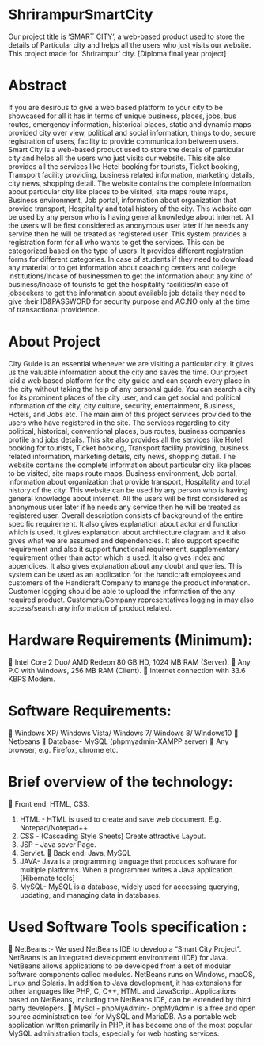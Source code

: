 # ShrirampurSmartCity

  Our project title is ‘SMART CITY’, a web-based product used to store the details of
Particular city and helps all the users who just visits our website. This project made for ‘Shrirampur’ city.
[Diploma final year project]

# Abstract
  If you are desirous to give a web based platform to your city to be showcased for
all it has in terms of unique business, places, jobs, bus routes, emergency information, historical
places, static and dynamic maps provided city over view, political and social information, things
to do, secure registration of users, facility to provide communication between users. Smart City is
a web-based product used to store the details of particular city and helps all the users who just
visits our website. This site also provides all the services like Hotel booking for tourists, Ticket
booking, Transport facility providing, business related information, marketing details, city news,
shopping detail. The website contains the complete information about particular city like places to
be visited, site maps route maps, Business environment, Job portal, information about organization
that provide transport, Hospitality and total history of the city. This website can be used by any
person who is having general knowledge about internet. All the users will be first considered as
anonymous user later if he needs any service then he will be treated as registered user. This system
provides a registration form for all who wants to get the services. This can be categorized based
on the type of users. It provides different registration forms for different categories. In case of
students if they need to download any material or to get information about coaching centers and
college institutions/Incase of businessmen to get the information about any kind of business/Incase
of tourists to get the hospitality facilities/in case of jobseekers to get the information about
available job details they need to give their ID&PASSWORD for security purpose and AC.NO
only at the time of transactional providence.

# About Project
   City Guide is an essential whenever we are visiting a particular city. It gives us the valuable
information about the city and saves the time. Our project laid a web based platform for the city guide and
can search every place in the city without taking the help of any personal guide. You can search a city for
its prominent places of the city user, and can get social and political information of the city, city culture,
security, entertainment, Business, Hotels, and Jobs etc. The main aim of this project services provided to
the users who have registered in the site. The services regarding to city political, historical, conventional
places, bus routes, business companies profile and jobs details.
This site also provides all the services like Hotel booking for tourists, Ticket booking,
Transport facility providing, business related information, marketing details, city news, shopping detail.
The website contains the complete information about particular city like places to be visited, site maps
route maps, Business environment, Job portal, information about organization that provide transport,
Hospitality and total history of the city. This website can be used by any person who is having general
knowledge about internet. All the users will be first considered as anonymous user later if he needs any
service then he will be treated as registered user.
Overall description consists of background of the entire specific requirement. It also gives
explanation about actor and function which is used. It gives explanation about architecture diagram and it
also gives what we are assumed and dependencies. It also support specific requirement and also it support
functional requirement, supplementary requirement other than actor which is used. It also gives index and
appendices. It also gives explanation about any doubt and queries. This system can be used as an
application for the handicraft employees and customers of the Handicraft Company to manage the product
information. Customer logging should be able to upload the information of the any required product.
Customers/Company representatives logging in may also access/search any information of product
related.

# Hardware Requirements (Minimum):
 Intel Core 2 Duo/ AMD Redeon 80 GB HD, 1024 MB RAM (Server).
 Any P.C with Windows, 256 MB RAM (Client).
 Internet connection with 33.6 KBPS Modem.

# Software Requirements:
 Windows XP/ Windows Vista/ Windows 7/ Windows 8/ Windows10
 Netbeans
 Database- MySQL (phpmyadmin-XAMPP server)
 Any browser, e.g. Firefox, chrome etc.

# Brief overview of the technology:
 Front end: HTML, CSS.
1. HTML - HTML is used to create and save web document. E.g. Notepad/Notepad++.
2. CSS - (Cascading Style Sheets) Create attractive Layout.
3. JSP – Java sever Page.
4. Servlet.
 Back end: Java, MySQL
1. JAVA- Java is a programming language that produces software for multiple platforms. When a
programmer writes a Java application.[Hibernate tools]
2. MySQL- MySQL is a database, widely used for accessing querying, updating, and managing
data in databases.

# Used Software Tools specification :
 NetBeans :-
We used NetBeans IDE to develop a “Smart City Project”.
NetBeans is an integrated development environment (IDE) for Java. NetBeans allows
applications to be developed from a set of modular software components called modules. NetBeans runs
on Windows, macOS, Linux and Solaris. In addition to Java development, it has extensions for other
languages like PHP, C, C++, HTML and JavaScript. Applications based on NetBeans, including the
NetBeans IDE, can be extended by third party developers.
 MySql - phpMyAdmin:-
phpMyAdmin is a free and open source administration tool for MySQL and MariaDB.
As a portable web application written primarily in PHP, it has become one of the most popular MySQL
administration tools, especially for web hosting services.
